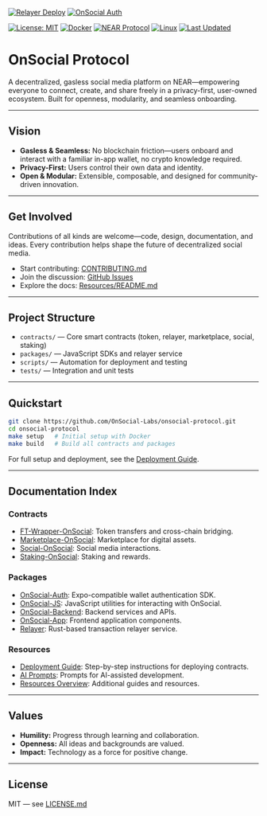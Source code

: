 <!-- [![Build Status](https://github.com/OnSocial-Labs/onsocial-protocol/actions/workflows/ci.yml/badge.svg)](https://github.com/OnSocial-Labs/onsocial-protocol/actions) -->
[![Relayer Deploy](https://github.com/OnSocial-Labs/onsocial-protocol/actions/workflows/deploy-relayer.yml/badge.svg)](https://github.com/OnSocial-Labs/onsocial-protocol/actions/workflows/deploy-relayer.yml)
[![OnSocial Auth](https://github.com/OnSocial-Labs/onsocial-protocol/actions/workflows/auth-ci.yml/badge.svg)](https://github.com/OnSocial-Labs/onsocial-protocol/actions/workflows/auth-ci.yml)
<!-- [![OnSocial JS](https://github.com/OnSocial-Labs/onsocial-protocol/actions/workflows/js-ci.yml/badge.svg)](https://github.com/OnSocial-Labs/onsocial-protocol/actions/workflows/js-ci.yml)
[![OnSocial Backend](https://github.com/OnSocial-Labs/onsocial-protocol/actions/workflows/backend-ci.yml/badge.svg)](https://github.com/OnSocial-Labs/onsocial-protocol/actions/workflows/backend-ci.yml)
[![OnSocial App](https://github.com/OnSocial-Labs/onsocial-protocol/actions/workflows/app-ci.yml/badge.svg)](https://github.com/OnSocial-Labs/onsocial-protocol/actions/workflows/app-ci.yml) -->
[![License: MIT](https://img.shields.io/badge/License-MIT-yellow.svg)](LICENSE.md)
[![Docker](https://img.shields.io/badge/docker-ready-blue)](docker/Dockerfile.contracts)
[![NEAR Protocol](https://img.shields.io/badge/NEAR%20Protocol-Mainnet-blueviolet)](https://near.org)
[![Linux](https://img.shields.io/badge/OS-Linux-green)](https://www.kernel.org/)
[![Last Updated](https://img.shields.io/badge/Last%20Updated-June%2026,%202025-blue)](README.md)

# OnSocial Protocol

A decentralized, gasless social media platform on NEAR—empowering everyone to connect, create, and share freely in a privacy-first, user-owned ecosystem. Built for openness, modularity, and seamless onboarding.

---

## Vision

- **Gasless & Seamless:** No blockchain friction—users onboard and interact with a familiar in-app wallet, no crypto knowledge required.
- **Privacy-First:** Users control their own data and identity.
- **Open & Modular:** Extensible, composable, and designed for community-driven innovation.

---

## Get Involved

Contributions of all kinds are welcome—code, design, documentation, and ideas. Every contribution helps shape the future of decentralized social media.

- Start contributing: [CONTRIBUTING.md](CONTRIBUTING.md)
- Join the discussion: [GitHub Issues](https://github.com/OnSocial-Labs/onsocial-protocol/issues)
- Explore the docs: [Resources/README.md](Resources/README.md)

---

## Project Structure

- `contracts/` — Core smart contracts (token, relayer, marketplace, social, staking)
- `packages/` — JavaScript SDKs and relayer service
- `scripts/` — Automation for deployment and testing
- `tests/` — Integration and unit tests

---

## Quickstart

```bash
git clone https://github.com/OnSocial-Labs/onsocial-protocol.git
cd onsocial-protocol
make setup   # Initial setup with Docker
make build   # Build all contracts and packages
```
For full setup and deployment, see the [Deployment Guide](Resources/deployment-guide.md).

---

## Documentation Index

### Contracts
- [FT-Wrapper-OnSocial](contracts/ft-wrapper-onsocial/README.md): Token transfers and cross-chain bridging.
- [Marketplace-OnSocial](contracts/marketplace-onsocial/README.md): Marketplace for digital assets.
- [Social-OnSocial](contracts/social-onsocial/README.md): Social media interactions.
- [Staking-OnSocial](contracts/staking-onsocial/README.md): Staking and rewards.

### Packages
- [OnSocial-Auth](packages/onsocial-auth/README.md): Expo-compatible wallet authentication SDK.
- [OnSocial-JS](packages/onsocial-js/README.md): JavaScript utilities for interacting with OnSocial.
- [OnSocial-Backend](packages/onsocial-backend/README.md): Backend services and APIs.
- [OnSocial-App](packages/onsocial-app/README.md): Frontend application components.
- [Relayer](packages/relayer/README.md): Rust-based transaction relayer service.

### Resources
- [Deployment Guide](Resources/deployment-guide.md): Step-by-step instructions for deploying contracts.
- [AI Prompts](Resources/ai-prompts.md): Prompts for AI-assisted development.
- [Resources Overview](Resources/README.md): Additional guides and resources.

---

## Values

- **Humility:** Progress through learning and collaboration.
- **Openness:** All ideas and backgrounds are valued.
- **Impact:** Technology as a force for positive change.

---

## License

MIT — see [LICENSE.md](LICENSE.md)

